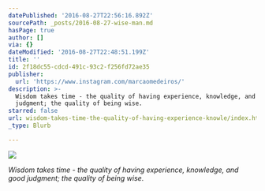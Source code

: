 ```yaml
---
datePublished: '2016-08-27T22:56:16.892Z'
sourcePath: _posts/2016-08-27-wise-man.md
hasPage: true
author: []
via: {}
dateModified: '2016-08-27T22:48:51.199Z'
title: ''
id: 2f18dc55-cdcd-491c-93c2-f256fd72ae35
publisher:
  url: 'https://www.instagram.com/marcaomedeiros/'
description: >-
  Wisdom takes time - the quality of having experience, knowledge, and good
  judgment; the quality of being wise.
starred: false
url: wisdom-takes-time-the-quality-of-having-experience-knowle/index.html
_type: Blurb

---
```

![](https://the-grid-user-content.s3-us-west-2.amazonaws.com/b6100539-33a8-4271-b9f2-981657f071f9.jpg)

_Wisdom takes time - the quality of having experience, knowledge, and good judgment; the quality of being wise_.